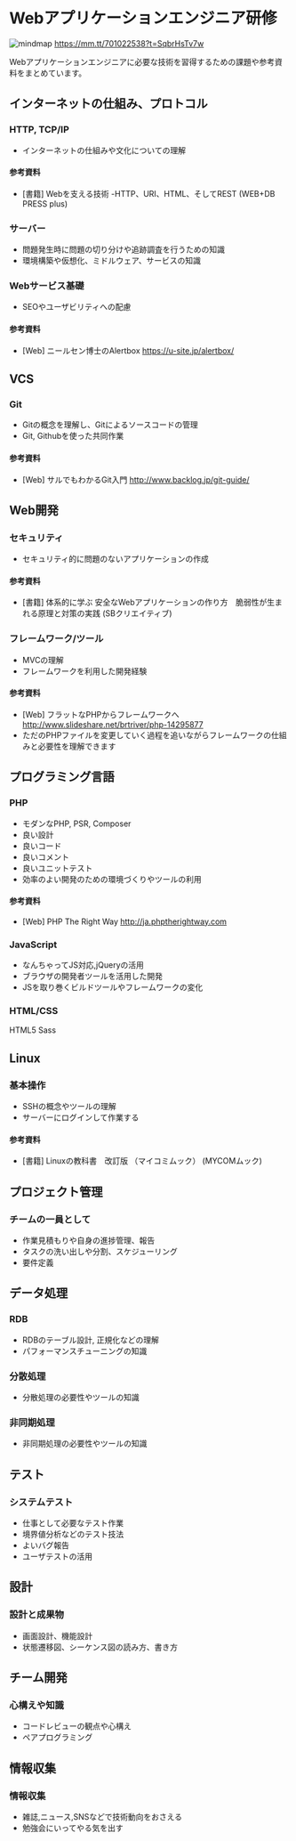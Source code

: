 Webアプリケーションエンジニア研修
============================
![mindmap](https://raw.githubusercontent.com/plusfor/engineer-textbook/master/summary_mindmap.png)
https://mm.tt/701022538?t=SqbrHsTv7w

Webアプリケーションエンジニアに必要な技術を習得するための課題や参考資料をまとめています。

インターネットの仕組み、プロトコル
----------------------
### HTTP, TCP/IP
- インターネットの仕組みや文化についての理解

#### 参考資料
- [書籍] Webを支える技術 -HTTP、URI、HTML、そしてREST (WEB+DB PRESS plus)

### サーバー
- 問題発生時に問題の切り分けや追跡調査を行うための知識
- 環境構築や仮想化、ミドルウェア、サービスの知識

### Webサービス基礎
- SEOやユーザビリティへの配慮

#### 参考資料
- [Web] ニールセン博士のAlertbox https://u-site.jp/alertbox/

VCS
----------------------
### Git
- Gitの概念を理解し、Gitによるソースコードの管理
- Git, Githubを使った共同作業

#### 参考資料
- [Web] サルでもわかるGit入門 http://www.backlog.jp/git-guide/

Web開発
----------------------
### セキュリティ
- セキュリティ的に問題のないアプリケーションの作成

#### 参考資料
- [書籍] 体系的に学ぶ 安全なWebアプリケーションの作り方　脆弱性が生まれる原理と対策の実践 (SBクリエイティブ)

### フレームワーク/ツール
- MVCの理解
- フレームワークを利用した開発経験

#### 参考資料
- [Web] フラットなPHPからフレームワークへ http://www.slideshare.net/brtriver/php-14295877
 - ただのPHPファイルを変更していく過程を追いながらフレームワークの仕組みと必要性を理解できます

プログラミング言語
----------------------
### PHP
- モダンなPHP, PSR, Composer
- 良い設計
- 良いコード
- 良いコメント
- 良いユニットテスト
- 効率のよい開発のための環境づくりやツールの利用

#### 参考資料
- [Web] PHP The Right Way http://ja.phptherightway.com

### JavaScript
- なんちゃってJS対応,jQueryの活用
- ブラウザの開発者ツールを活用した開発
- JSを取り巻くビルドツールやフレームワークの変化

### HTML/CSS
HTML5
Sass

Linux
----------------------
### 基本操作
- SSHの概念やツールの理解
- サーバーにログインして作業する

#### 参考資料
- [書籍] Linuxの教科書　改訂版 （マイコミムック） (MYCOMムック)

プロジェクト管理
----------------------
### チームの一員として
- 作業見積もりや自身の進捗管理、報告
- タスクの洗い出しや分割、スケジューリング
- 要件定義

データ処理
----------------------
### RDB
- RDBのテーブル設計, 正規化などの理解
- パフォーマンスチューニングの知識

### 分散処理
- 分散処理の必要性やツールの知識

### 非同期処理
- 非同期処理の必要性やツールの知識

テスト
----------------------
### システムテスト
- 仕事として必要なテスト作業
- 境界値分析などのテスト技法
- よいバグ報告
- ユーザテストの活用

設計
----------------------
### 設計と成果物
- 画面設計、機能設計
- 状態遷移図、シーケンス図の読み方、書き方

チーム開発
----------------------
### 心構えや知識
- コードレビューの観点や心構え
- ペアプログラミング

情報収集
----------------------
### 情報収集
- 雑誌,ニュース,SNSなどで技術動向をおさえる
- 勉強会にいってやる気を出す
